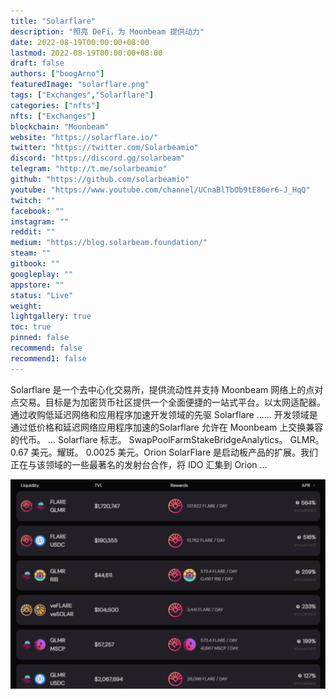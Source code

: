 ```yaml
---
title: "Solarflare"
description: "照亮 DeFi，为 Moonbeam 提供动力"
date: 2022-08-19T00:00:00+08:00
lastmod: 2022-08-19T00:00:00+08:00
draft: false
authors: ["boogArno"]
featuredImage: "solarflare.png"
tags: ["Exchanges","Solarflare"]
categories: ["nfts"]
nfts: ["Exchanges"]
blockchain: "Moonbeam"
website: "https://solarflare.io/"
twitter: "https://twitter.com/Solarbeamio"
discord: "https://discord.gg/solarbeam"
telegram: "http://t.me/solarbeamio"
github: "https://github.com/solarbeamio"
youtube: "https://www.youtube.com/channel/UCnaBlTbOb9tE86er6-J_HqQ"
twitch: ""
facebook: ""
instagram: ""
reddit: ""
medium: "https://blog.solarbeam.foundation/"
steam: ""
gitbook: ""
googleplay: ""
appstore: ""
status: "Live"
weight: 
lightgallery: true
toc: true
pinned: false
recommend: false
recommend1: false
---
```


Solarflare 是一个去中心化交易所，提供流动性并支持 Moonbeam 网络上的点对点交易。目标是为加密货币社区提供一个全面便捷的一站式平台。以太网适配器。通过收购低延迟网络和应用程序加速开发领域的先驱 Solarflare ...... 开发领域是通过低价格和延迟网络应用程序加速的Solarflare 允许在 Moonbeam 上交换兼容的代币。 ... Solarflare 标志。 SwapPoolFarmStakeBridgeAnalytics。 GLMR。 0.67 美元。耀斑。 0.0025 美元。Orion SolarFlare 是启动板产品的扩展。我们正在与该领域的一些最著名的发射台合作，将 IDO 汇集到 Orion ...

![solarflare-dapp-exchanges-moonbeam-image1_1e47c72d60c4906cfb66b690db6002b9](solarflare-dapp-exchanges-moonbeam-image1_1e47c72d60c4906cfb66b690db6002b9.png)